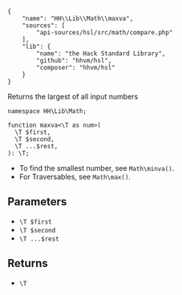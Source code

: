 ``` yamlmeta
{
    "name": "HH\\Lib\\Math\\maxva",
    "sources": [
        "api-sources/hsl/src/math/compare.php"
    ],
    "lib": {
        "name": "the Hack Standard Library",
        "github": "hhvm/hsl",
        "composer": "hhvm/hsl"
    }
}
```




Returns the largest of all input numbers




``` Hack
namespace HH\Lib\Math;

function maxva<\T as num>(
  \T $first,
  \T $second,
  \T ...$rest,
): \T;
```




+ To find the smallest number, see ` Math\minva() `.
+ For Traversables, see ` Math\max() `.




## Parameters




* ` \T $first `
* ` \T $second `
* ` \T ...$rest `




## Returns




- ` \T `
<!-- HHAPIDOC -->
